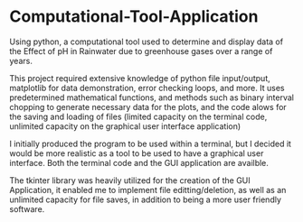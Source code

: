 # Computational-Tool-Application
Using python, a computational tool used to determine and display data of the Effect of pH in Rainwater due to greenhouse gases over a range of years. 

This project required extensive knowledge of python file input/output, matplotlib for data demonstration, error checking loops, and more. It uses predetermined mathematical functions, and methods such as binary interval chopping to generate necessary data for the plots, and the code alows for the saving and loading of files (limited capacity on the terminal code, unlimited capacity on the graphical user interface application) 

I initially produced the program to be used within a terminal, but I decided it would be more realistic as a tool to be used to have a graphical user interface. Both the terminal code and the GUI application are availble. 

The tkinter library was heavily utilized for the creation of the GUI Application, it enabled me to implement file editting/deletion, as well as an unlimited capacity for file saves, in addition to being a more user friendly software. 
